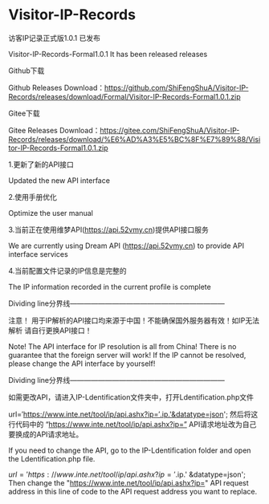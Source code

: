 # Visitor-IP-Records

访客IP记录正式版1.0.1 已发布

Visitor-IP-Records-Formal1.0.1 It has been released releases


Github下载

Github Releases Download：https://github.com/ShiFengShuA/Visitor-IP-Records/releases/download/Formal/Visitor-IP-Records-Formal1.0.1.zip

Gitee下载

Gitee Releases Download：https://gitee.com/ShiFengShuA/Visitor-IP-Records/releases/download/%E6%AD%A3%E5%BC%8F%E7%89%88/Visitor-IP-Records-Formal1.0.1.zip


1.更新了新的API接口

Updated the new API interface

2.使用手册优化

Optimize the user manual

3.当前正在使用维梦API(https://api.52vmy.cn)提供API接口服务

We are currently using Dream API (https://api.52vmy.cn) to provide API interface services

4.当前配置文件记录的IP信息是完整的

The IP information recorded in the current profile is complete


Dividing line分界线——————————————————————

注意！ 用于IP解析的API接口均来源于中国！不能确保国外服务器有效！如IP无法解析 请自行更换API接口！

Note! The API interface for IP resolution is all from China! There is no guarantee that the foreign server will work! If the IP cannot be resolved, please change the API interface by yourself!


Dividing line分界线——————————————————————


如需更改API，请进入IP-Ldentification文件夹中，打开Ldentification.php文件

url=′https://www.inte.net/tool/ip/api.ashx?ip=′.ip.'&datatype=json'; 然后将这行代码中的 “https://www.inte.net/tool/ip/api.ashx?ip=” API请求地址改为自己要换成的API请求地址。




If you need to change the API, go to the IP-Ldentification folder and open the Ldentification.php file.

$url = 'https://www.inte.net/tool/ip/api.ashx?ip='.$ip.' &datatype=json'; Then change the "https://www.inte.net/tool/ip/api.ashx?ip=" API request address in this line of code to the API request address you want to replace.
